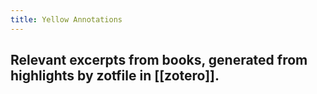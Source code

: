 ```yaml
---
title: Yellow Annotations
---
```


## Relevant excerpts from books, generated from highlights by zotfile in [[zotero]].
